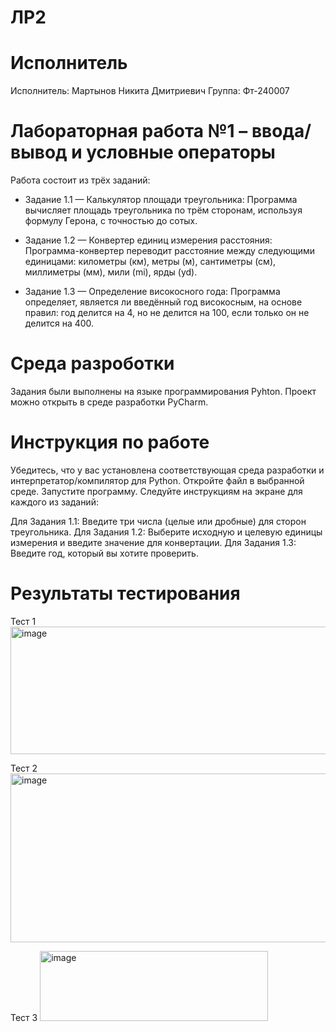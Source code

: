 # ЛР2

# Исполнитель
Исполнитель: Мартынов Никита Дмитриевич
Группа: Фт-240007

# Лабораторная работа №1 – ввода/вывод и условные операторы

Работа состоит из трёх заданий:
- Задание 1.1 — Калькулятор площади треугольника: Программа вычисляет площадь 
треугольника по трём сторонам, используя формулу Герона, с точностью до сотых.

- Задание 1.2 — Конвертер единиц измерения расстояния: Программа-конвертер переводит расстояние между
 следующими единицами: километры (км), метры (м), сантиметры (см), миллиметры (мм), мили (mi), ярды (yd).

- Задание 1.3 — Определение високосного года: Программа определяет, является ли введённый год високосным,
на основе правил: год делится на 4, но не делится на 100, если только он не делится на 400.

# Среда разроботки

Задания были выполнены на языке программирования Pyhton. 
Проект можно открыть в среде разработки PyCharm.

# Инструкция по работе

Убедитесь, что у вас установлена соответствующая среда разработки и интерпретатор/компилятор для Python.
Откройте файл в выбранной среде.
Запустите программу.
Следуйте инструкциям на экране для каждого из заданий:

Для Задания 1.1: Введите три числа (целые или дробные) для сторон треугольника.
Для Задания 1.2: Выберите исходную и целевую единицы измерения и введите значение для конвертации.
Для Задания 1.3: Введите год, который вы хотите проверить.

# Результаты тестирования

Тест 1
<img width="563" height="204" alt="image" src="https://github.com/user-attachments/assets/b2f07897-d80f-42c3-a6d0-ba94629d54e6" />

Тест 2
<img width="606" height="270" alt="image" src="https://github.com/user-attachments/assets/6b1a4df7-7351-40e3-91d8-e166f373d101" />

Тест 3
<img width="365" height="112" alt="image" src="https://github.com/user-attachments/assets/c144813b-ffbe-40fb-af75-8dd060a7ee6d" />

